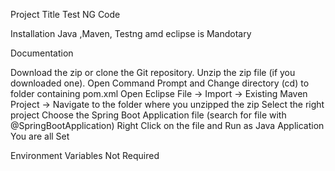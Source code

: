Project Title Test NG Code

Installation Java ,Maven, Testng amd eclipse is Mandotary

Documentation

Download the zip or clone the Git repository. Unzip the zip file (if you downloaded one). Open Command Prompt and Change directory (cd) to folder containing pom.xml Open Eclipse File -> Import -> Existing Maven Project -> Navigate to the folder where you unzipped the zip Select the right project Choose the Spring Boot Application file (search for file with @SpringBootApplication) Right Click on the file and Run as Java Application You are all Set

Environment Variables Not Required
